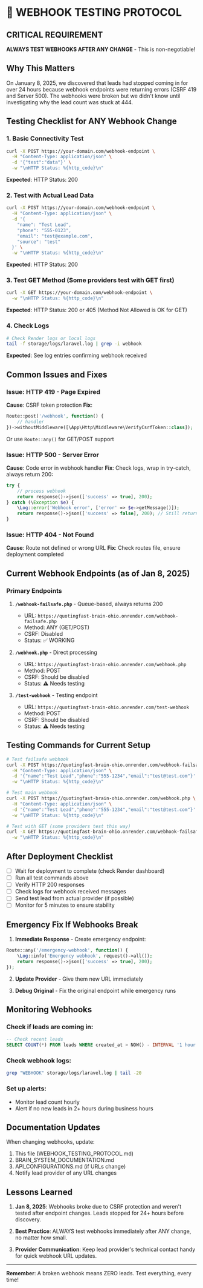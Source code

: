 # 🚨 WEBHOOK TESTING PROTOCOL

## CRITICAL REQUIREMENT
**ALWAYS TEST WEBHOOKS AFTER ANY CHANGE** - This is non-negotiable!

## Why This Matters
On January 8, 2025, we discovered that leads had stopped coming in for over 24 hours because webhook endpoints were returning errors (CSRF 419 and Server 500). The webhooks were broken but we didn't know until investigating why the lead count was stuck at 444.

## Testing Checklist for ANY Webhook Change

### 1. Basic Connectivity Test
```bash
curl -X POST https://your-domain.com/webhook-endpoint \
  -H "Content-Type: application/json" \
  -d '{"test":"data"}' \
  -w "\nHTTP Status: %{http_code}\n"
```

**Expected**: HTTP Status: 200

### 2. Test with Actual Lead Data
```bash
curl -X POST https://your-domain.com/webhook-endpoint \
  -H "Content-Type: application/json" \
  -d '{
    "name": "Test Lead",
    "phone": "555-0123",
    "email": "test@example.com",
    "source": "test"
  }' \
  -w "\nHTTP Status: %{http_code}\n"
```

**Expected**: HTTP Status: 200

### 3. Test GET Method (Some providers test with GET first)
```bash
curl -X GET https://your-domain.com/webhook-endpoint \
  -w "\nHTTP Status: %{http_code}\n"
```

**Expected**: HTTP Status: 200 or 405 (Method Not Allowed is OK for GET)

### 4. Check Logs
```bash
# Check Render logs or local logs
tail -f storage/logs/laravel.log | grep -i webhook
```

**Expected**: See log entries confirming webhook received

## Common Issues and Fixes

### Issue: HTTP 419 - Page Expired
**Cause**: CSRF token protection
**Fix**: 
```php
Route::post('/webhook', function() {
    // handler
})->withoutMiddleware([\App\Http\Middleware\VerifyCsrfToken::class]);
```
Or use `Route::any()` for GET/POST support

### Issue: HTTP 500 - Server Error
**Cause**: Code error in webhook handler
**Fix**: Check logs, wrap in try-catch, always return 200:
```php
try {
    // process webhook
    return response()->json(['success' => true], 200);
} catch (\Exception $e) {
    \Log::error('Webhook error', ['error' => $e->getMessage()]);
    return response()->json(['success' => false], 200); // Still return 200!
}
```

### Issue: HTTP 404 - Not Found
**Cause**: Route not defined or wrong URL
**Fix**: Check routes file, ensure deployment completed

## Current Webhook Endpoints (as of Jan 8, 2025)

### Primary Endpoints
1. **`/webhook-failsafe.php`** - Queue-based, always returns 200
   - URL: `https://quotingfast-brain-ohio.onrender.com/webhook-failsafe.php`
   - Method: ANY (GET/POST)
   - CSRF: Disabled
   - Status: ✅ WORKING

2. **`/webhook.php`** - Direct processing
   - URL: `https://quotingfast-brain-ohio.onrender.com/webhook.php`
   - Method: POST
   - CSRF: Should be disabled
   - Status: ⚠️ Needs testing

3. **`/test-webhook`** - Testing endpoint
   - URL: `https://quotingfast-brain-ohio.onrender.com/test-webhook`
   - Method: POST
   - CSRF: Should be disabled
   - Status: ⚠️ Needs testing

## Testing Commands for Current Setup

```bash
# Test failsafe webhook
curl -X POST https://quotingfast-brain-ohio.onrender.com/webhook-failsafe.php \
  -H "Content-Type: application/json" \
  -d '{"name":"Test Lead","phone":"555-1234","email":"test@test.com"}' \
  -w "\nHTTP Status: %{http_code}\n"

# Test main webhook
curl -X POST https://quotingfast-brain-ohio.onrender.com/webhook.php \
  -H "Content-Type: application/json" \
  -d '{"name":"Test Lead","phone":"555-1234","email":"test@test.com"}' \
  -w "\nHTTP Status: %{http_code}\n"

# Test with GET (some providers test this way)
curl -X GET https://quotingfast-brain-ohio.onrender.com/webhook-failsafe.php \
  -w "\nHTTP Status: %{http_code}\n"
```

## After Deployment Checklist

- [ ] Wait for deployment to complete (check Render dashboard)
- [ ] Run all test commands above
- [ ] Verify HTTP 200 responses
- [ ] Check logs for webhook received messages
- [ ] Send test lead from actual provider (if possible)
- [ ] Monitor for 5 minutes to ensure stability

## Emergency Fix If Webhooks Break

1. **Immediate Response** - Create emergency endpoint:
```php
Route::any('/emergency-webhook', function() {
    \Log::info('Emergency webhook', request()->all());
    return response()->json(['success' => true], 200);
});
```

2. **Update Provider** - Give them new URL immediately

3. **Debug Original** - Fix the original endpoint while emergency runs

## Monitoring Webhooks

### Check if leads are coming in:
```sql
-- Check recent leads
SELECT COUNT(*) FROM leads WHERE created_at > NOW() - INTERVAL '1 hour';
```

### Check webhook logs:
```bash
grep "WEBHOOK" storage/logs/laravel.log | tail -20
```

### Set up alerts:
- Monitor lead count hourly
- Alert if no new leads in 2+ hours during business hours

## Documentation Updates

When changing webhooks, update:
1. This file (WEBHOOK_TESTING_PROTOCOL.md)
2. BRAIN_SYSTEM_DOCUMENTATION.md
3. API_CONFIGURATIONS.md (if URLs change)
4. Notify lead provider of any URL changes

## Lessons Learned

1. **Jan 8, 2025**: Webhooks broke due to CSRF protection and weren't tested after endpoint changes. Leads stopped for 24+ hours before discovery.

2. **Best Practice**: ALWAYS test webhooks immediately after ANY change, no matter how small.

3. **Provider Communication**: Keep lead provider's technical contact handy for quick webhook URL updates.

---

**Remember**: A broken webhook means ZERO leads. Test everything, every time!
